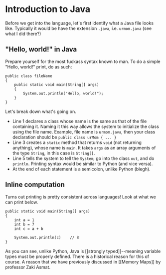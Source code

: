 # Introduction to Java
Before we get into the language, let's first identify what a Java file looks like. Typically it would be have the extension `.java`, i.e. `urmom.java` (see what I did there?)
## "Hello, world!" in Java
Prepare yourself for the most fuckass syntax known to man.
To do a simple "Hello, world!" print, do as such:
```
public class fileName
{
	public static void main(String[] args)
	{
		System.out.println("Hello, world!");
	}
}
```

Let's break down what's going on.
- Line 1 declares a class whose name is the same as that of the file containing it. Naming it this way allows the system to initialize the class using the file name. Example, file name is `urmom.java`, then your class declaration should be `public class urMom { ... }`
- Line 3 creates a `static` method that returns `void` (not returning anything), whose name is `main`. It takes `args` as an array arguments of the type `String`, in this case is `String[]`.
- Line 5 tells the system to tell the `System`, go into the class `out`, and do `println`. Printing syntax would be similar to Python (and vice versa).
- At the end of each statement is a semicolon, unlike Python (blegh).
## Inline computation
Turns out printing is pretty consistent across languages! Look at what we can print below.

```
public static void main(String[] args)
{
	int a = 1
	int b = 7
	int c = a + b

	System.out.println(c)    // 8
}
```

As you can see, unlike Python, Java is [[strongly typed]]--meaning variable types must be properly defined. There is a historical reason for this of course. A reason that we have previously discussed in [[Memory Maps]] by professor Zaki Asmat.